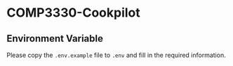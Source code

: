 # COMP3330-Cookpilot

## Environment Variable

Please copy the `.env.example` file to `.env` and fill in the required information.